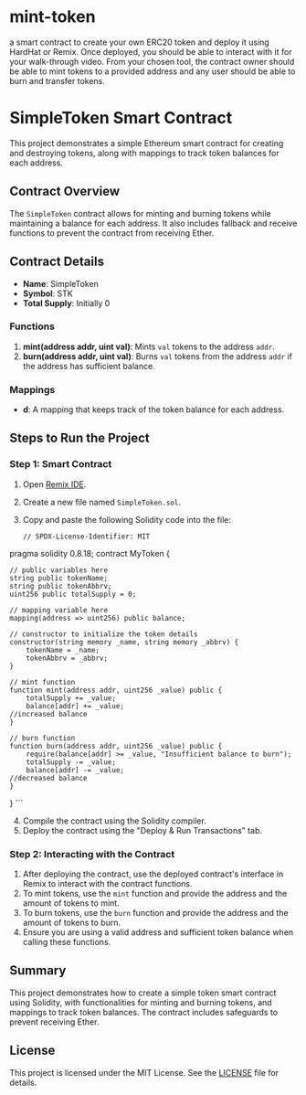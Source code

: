 # mint-token
 a smart contract to create your own ERC20 token and deploy it using HardHat or Remix. Once deployed, you should be able to interact with it for your walk-through video. From your chosen tool, the contract owner should be able to mint tokens to a provided address and any user should be able to burn and transfer tokens.

# SimpleToken Smart Contract

This project demonstrates a simple Ethereum smart contract for creating and destroying tokens, along with mappings to track token balances for each address.

## Contract Overview

The `SimpleToken` contract allows for minting and burning tokens while maintaining a balance for each address. It also includes fallback and receive functions to prevent the contract from receiving Ether.

## Contract Details

- **Name**: SimpleToken
- **Symbol**: STK
- **Total Supply**: Initially 0

### Functions

1. **mint(address addr, uint val)**: Mints `val` tokens to the address `addr`.
2. **burn(address addr, uint val)**: Burns `val` tokens from the address `addr` if the address has sufficient balance.

### Mappings

- **d**: A mapping that keeps track of the token balance for each address.

## Steps to Run the Project

### Step 1: Smart Contract

1. Open [Remix IDE](https://remix.ethereum.org/).
2. Create a new file named `SimpleToken.sol`.
3. Copy and paste the following Solidity code into the file:

    ```solidity
    // SPDX-License-Identifier: MIT
pragma solidity 0.8.18;
contract MyToken {

    // public variables here
    string public tokenName;
    string public tokenAbbrv;
    uint256 public totalSupply = 0;

    // mapping variable here
    mapping(address => uint256) public balance;

    // constructor to initialize the token details
    constructor(string memory _name, string memory _abbrv) {
        tokenName = _name;
        tokenAbbrv = _abbrv;
    }

    // mint function
    function mint(address addr, uint256 _value) public {
        totalSupply += _value;
        balance[addr] += _value;                                  //increased balance
    }

    // burn function
    function burn(address addr, uint256 _value) public {
        require(balance[addr] >= _value, "Insufficient balance to burn");
        totalSupply -= _value;
        balance[addr] -= _value;                                                //decreased balance
    }
}
    ```

4. Compile the contract using the Solidity compiler.
5. Deploy the contract using the "Deploy & Run Transactions" tab.

### Step 2: Interacting with the Contract

1. After deploying the contract, use the deployed contract's interface in Remix to interact with the contract functions.
2. To mint tokens, use the `mint` function and provide the address and the amount of tokens to mint.
3. To burn tokens, use the `burn` function and provide the address and the amount of tokens to burn.
4. Ensure you are using a valid address and sufficient token balance when calling these functions.

## Summary

This project demonstrates how to create a simple token smart contract using Solidity, with functionalities for minting and burning tokens, and mappings to track token balances. The contract includes safeguards to prevent receiving Ether.

## License

This project is licensed under the MIT License. See the [LICENSE](LICENSE) file for details.
